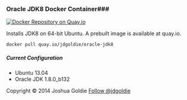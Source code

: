 ### Oracle JDK8 Docker Container###

[![Docker Repository on Quay.io](https://quay.io/repository/jdgoldie/oracle-jdk8/status "Docker Repository on Quay.io")](https://quay.io/repository/jdgoldie/oracle-jdk8)

Installs JDK8 on 64-bit Ubuntu.  A prebuilt image is available at quay.io.

    docker pull quay.io/jdgoldie/oracle-jdk8


##### Current Configuration #####

* Ubuntu 13.04
* Oracle JDK 1.8.0_b132

Copyright &copy; 2014 Joshua Goldie <a href="https://twitter.com/jdgoldie" class="twitter-follow-button" data-show-count="false" data-dnt="true">Follow @jdgoldie</a>
<script>!function(d,s,id){var js,fjs=d.getElementsByTagName(s)[0],p=/^http:/.test(d.location)?'http':'https';if(!d.getElementById(id)){js=d.createElement(s);js.id=id;js.src=p+'://platform.twitter.com/widgets.js';fjs.parentNode.insertBefore(js,fjs);}}(document, 'script', 'twitter-wjs');</script>
